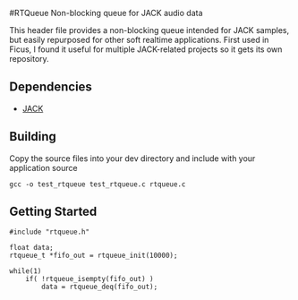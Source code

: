 #RTQueue
Non-blocking queue for JACK audio data

This header file provides a non-blocking queue intended for JACK samples, but easily repurposed for other soft realtime applications. First used in Ficus, I found it useful for multiple JACK-related projects so it gets its own repository.

## Dependencies
 - [JACK](http://jackaudio.org/)

## Building
Copy the source files into your dev directory and include with your application source
```
gcc -o test_rtqueue test_rtqueue.c rtqueue.c
```

## Getting Started
```
#include "rtqueue.h"

float data;
rtqueue_t *fifo_out = rtqueue_init(10000);

while(1)
    if( !rtqueue_isempty(fifo_out) )
        data = rtqueue_deq(fifo_out);

```
